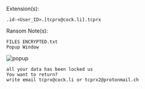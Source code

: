 Extension(s): 
```
.id-<User_ID>.[tcprx@cock.li].tcprx
```
Ransom Note(s): 
```
FILES ENCRYPTED.txt
Popup Window
```
![popup](https://github.com/user-attachments/assets/64ade94b-eda4-4ccc-803a-766baaa73607)
```
all your data has been locked us
You want to return?
write email tcprx@cock.li or tcprx2@protonmail.ch
```
